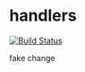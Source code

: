 # handlers

[![Build Status](https://travis-ci.org/atomisthqa/handlers.svg?branch=master)](https://travis-ci.org/atomisthqa/handlers)

fake change

